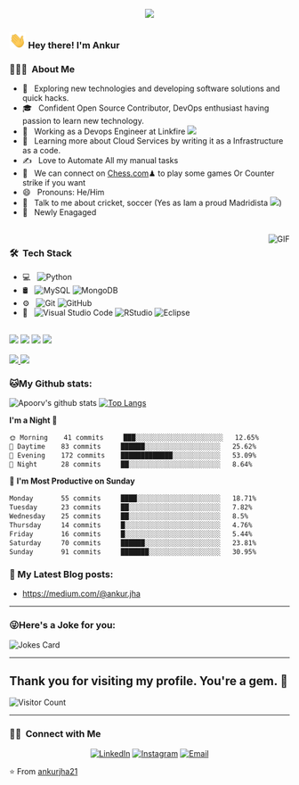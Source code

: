 <p align="center">
  <img src="https://github.com/thompsonemerson/thompsonemerson/raw/master/cover-thompson.png" height="200"/>
</p>

<h3> <img src="https://github.com/Parply/Parply/blob/master/.github/Hi.gif?raw=true" width="30px"> Hey there! I'm Ankur </h3> 


<h3> 👨🏻‍💻 &nbsp;About Me </h3>

- 🤔 &nbsp; Exploring new technologies and developing software solutions and quick hacks.
- 🎓 &nbsp; Confident Open Source Contributor, DevOps enthusiast having passion to learn new technology.
- 💼 &nbsp; Working as a Devops Engineer at Linkfire <img src="https://emoji.slack-edge.com/T02990GNF/likefire/d913f00e8c44d208.gif" width="30px">
- 🌱 &nbsp; Learning more about Cloud Services by writing it as a Infrastructure as a code.
- ✍️ &nbsp; Love  to Automate All my manual tasks 
- 👯 &nbsp; We can connect on [Chess.com](https://www.chess.com/member/sweetxcyanide)♟ to play some games Or Counter strike if you want
- 😄 &nbsp;  Pronouns: He/Him
- 💬 &nbsp; Talk to me about cricket, soccer (Yes as Iam a proud Madridista <img src="https://images-na.ssl-images-amazon.com/images/I/41CpXSBDH5L._AC_.jpg" width="30px">)
- 💍 &nbsp; Newly Enagaged

<br />
<img align="right" alt="GIF" src="https://media.giphy.com/media/13HgwGsXF0aiGY/giphy.gif" />

<h3> 🛠 &nbsp;Tech Stack</h3>

- 💻 &nbsp;
  ![Python](https://img.shields.io/badge/-Python-333333?style=flat&logo=python)
- 🛢 &nbsp;
  ![MySQL](https://img.shields.io/badge/-MySQL-333333?style=flat&logo=mysql)
  ![MongoDB](https://img.shields.io/badge/-MongoDB-333333?style=flat&logo=mongodb)
- ⚙️ &nbsp;
  ![Git](https://img.shields.io/badge/-Git-333333?style=flat&logo=git)
  ![GitHub](https://img.shields.io/badge/-GitHub-333333?style=flat&logo=github)
- 🔧 &nbsp;
  ![Visual Studio Code](https://img.shields.io/badge/-Visual%20Studio%20Code-333333?style=flat&logo=visual-studio-code&logoColor=007ACC)
  ![RStudio](https://img.shields.io/badge/-RStudio-333333?style=flat&logo=rstudio)
  ![Eclipse](https://img.shields.io/badge/-Eclipse-333333?style=flat&logo=eclipse-ide&logoColor=2C2255)

<br />
  <code><img width="15%" src="https://www.vectorlogo.zone/logos/docker/docker-ar21.svg"></code>
  <code><img width="15%" src="https://www.vectorlogo.zone/logos/kubernetes/kubernetes-ar21.svg"></code>
  <code><img width="15%" src="https://www.vectorlogo.zone/logos/nginx/nginx-ar21.svg"></code>
  <code><img width="15%" src="https://www.vectorlogo.zone/logos/amazon_aws/amazon_aws-ar21.svg"></code>
  <br />

<br/>

<a href="https://github.com/AVS1508">
  <img height="180em" src="https://github-readme-stats.vercel.app/api?username=ankurjha21&theme=buefy&show_icons=true" />
  <img height="180em" src="https://github-readme-stats.vercel.app/api/top-langs/?username=ankurjha21&theme=buefy&layout=compact" />
</a>

<br/>

### 🐱My Github stats:
![Apoorv's github stats](https://github-readme-stats.vercel.app/api?username=ankurjha21&show_icons=true&title_color=ffc857&icon_color=8ac926&text_color=daf7dc&bg_color=151515&hide=["stars"])
[![Top Langs](https://github-readme-stats.vercel.app/api/top-langs/?username=ankurjha21&layout=compact&text_color=daf7dc&bg_color=151515)](https://github.com/anuraghazra/github-readme-stats)


<!--START_SECTION:waka-->
**I'm a Night 🦉** 

```text
🌞 Morning    41 commits     ███░░░░░░░░░░░░░░░░░░░░░░   12.65% 
🌆 Daytime    83 commits     ██████░░░░░░░░░░░░░░░░░░░   25.62% 
🌃 Evening    172 commits    █████████████░░░░░░░░░░░░   53.09% 
🌙 Night      28 commits     ██░░░░░░░░░░░░░░░░░░░░░░░   8.64%

```
📅 **I'm Most Productive on Sunday** 

```text
Monday       55 commits     ████░░░░░░░░░░░░░░░░░░░░░   18.71% 
Tuesday      23 commits     ██░░░░░░░░░░░░░░░░░░░░░░░   7.82% 
Wednesday    25 commits     ██░░░░░░░░░░░░░░░░░░░░░░░   8.5% 
Thursday     14 commits     █░░░░░░░░░░░░░░░░░░░░░░░░   4.76% 
Friday       16 commits     █░░░░░░░░░░░░░░░░░░░░░░░░   5.44% 
Saturday     70 commits     ██████░░░░░░░░░░░░░░░░░░░   23.81% 
Sunday       91 commits     ███████░░░░░░░░░░░░░░░░░░   30.95%

```



<!--END_SECTION:waka-->


### 📕 My Latest Blog posts:
<!-- BLOG-POST-LIST:START -->
- https://medium.com/@ankur.jha
<!-- BLOG-POST-LIST:END -->
---

### 😜Here's a Joke for you:
<img src="https://readme-jokes.vercel.app/api" alt="Jokes Card" />


<hr>

## Thank you for visiting my profile. You're a gem. :gem:

![Visitor Count](https://profile-counter.glitch.me/ankurjha21/count.svg)

<hr>




<h3> 🤝🏻 &nbsp;Connect with Me </h3>

<p align="center">
<a href="https://www.linkedin.com/in/ankur-jha-devops/"><img alt="LinkedIn" src="https://img.shields.io/badge/LinkedIn-Ankur%20Jha%20-blue?style=flat-square&logo=linkedin"></a>
<a href="https://www.instagram.com/ankur_0221_/"><img alt="Instagram" src="https://img.shields.io/badge/Instagram-ankur_0221_-blue?style=flat-square&logo=instagram"></a>
<a href="mailto:ankurjha19@gmail.com"><img alt="Email" src="https://img.shields.io/badge/Email-ankurjha19@gmail.com-blue?style=flat-square&logo=gmail"></a>
</p>

⭐️ From [ankurjha21](https://github.com/ankurjha21)
